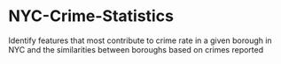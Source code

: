 # NYC-Crime-Statistics
Identify features that most contribute to crime rate in a given borough in NYC and the similarities between boroughs based on crimes reported
